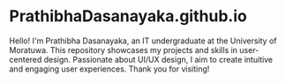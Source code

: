 # PrathibhaDasanayaka.github.io
Hello! I'm Prathibha Dasanayaka, an IT undergraduate at the University of Moratuwa. This repository showcases my projects and skills in user-centered design. Passionate about UI/UX design, I aim to create intuitive and engaging user experiences. Thank you for visiting!
